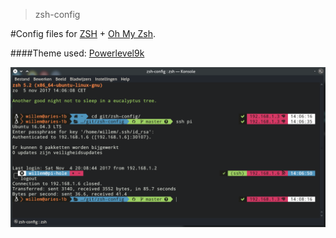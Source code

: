 > zsh-config

#Config files for [ZSH](http://zsh.org) + [Oh My Zsh](https://github.com/robbyrussell/oh-my-zsh).

####Theme used: [Powerlevel9k](https://github.com/bhilburn/powerlevel9k)

![](https://raw.githubusercontent.com/wim66/zsh-config/master/screenshot.png)
